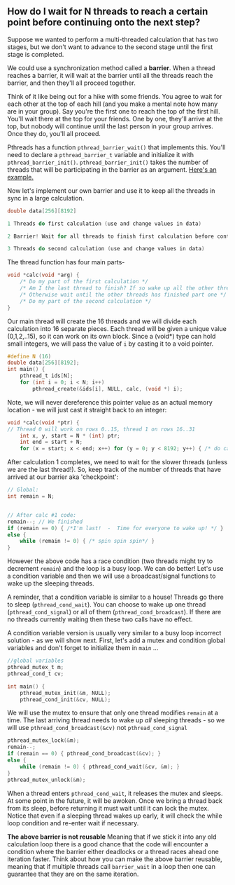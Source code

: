 ## How do I wait for N threads to reach a certain point before continuing onto the next step?

Suppose we wanted to perform a multi-threaded calculation that has two stages, but we don't want to advance to the second stage until the first stage is completed.

We could use a synchronization method called a **barrier**. When a thread reaches a barrier, it will wait at the barrier until all the threads reach the barrier, and then they'll all proceed together.  

Think of it like being out for a hike with some friends.  You agree to wait for each other at the top of each hill (and you make a mental note how many are in your group). Say you're the first one to reach the top of the first hill. You'll wait there at the top for your friends. One by one, they'll arrive at the top, but nobody will continue until the last person in your group arrives.  Once they do, you'll all proceed.

Pthreads has a function `pthread_barrier_wait()` that implements this. You'll need to declare a `pthread_barrier_t` variable and initialize it with `pthread_barrier_init()`.  `pthread_barrier_init()` takes the number of threads that will be participating in the barrier as an argument.  [Here's an example.](https://github.com/bigalex95/modern-cpp-tutorial/CProgramming/SystemProgramming/wiki/Sample-program-using-pthread-barriers)


Now let's implement our own barrier and use it to keep all the threads in sync in a large calculation.

```C
double data[256][8192]

1 Threads do first calculation (use and change values in data)

2 Barrier! Wait for all threads to finish first calculation before continuing

3 Threads do second calculation (use and change values in data)
```

The thread function has four main parts-
```C
void *calc(void *arg) {
    /* Do my part of the first calculation */
    /* Am I the last thread to finish? If so wake up all the other threads! */
    /* Otherwise wait until the other threads has finished part one */
    /* Do my part of the second calculation */
}
```

Our main thread will create the 16 threads and we will divide each calculation into 16 separate pieces.  Each thread will be given a unique value (0,1,2,..15), so it can work on its own block.
Since a (void*) type can hold small integers, we will pass the value of `i` by casting it to a void pointer. 
```C
#define N (16)
double data[256][8192];
int main() {
    pthread_t ids[N];
    for (int i = 0; i < N; i++)  
        pthread_create(&ids[i], NULL, calc, (void *) i);
```
  
Note, we will never dereference this pointer value as an actual memory location - we will just cast it straight back to an integer:
```C
void *calc(void *ptr) {
// Thread 0 will work on rows 0..15, thread 1 on rows 16..31
    int x, y, start = N * (int) ptr;
    int end = start + N; 
    for (x = start; x < end; x++) for (y = 0; y < 8192; y++) { /* do calc #1 */ }
```

After calculation 1 completes, we need to wait for the slower threads (unless we are the last thread!).
So, keep track of the number of threads that have arrived at our barrier aka 'checkpoint':
```C
// Global: 
int remain = N;


// After calc #1 code:
remain--; // We finished
if (remain == 0) { /*I'm last!  -  Time for everyone to wake up! */ }
else {
    while (remain != 0) { /* spin spin spin*/ }
}
```
However the above code has a race condition (two threads might try to decrement `remain`) and the loop is a busy loop. We can do better! Let's use a condition variable and then we will use a broadcast/signal functions to wake up the sleeping threads.

A reminder, that a condition variable is similar to a house! Threads go there to sleep (`pthread_cond_wait`). You can choose to wake up one thread (`pthread_cond_signal`) or all of them (`pthread_cond_broadcast`).  If there are no threads currently waiting then these two calls have no effect.

A condition variable version is usually very similar to a busy loop incorrect solution - as we will show next. First, let's add a mutex and condition global variables and don't forget to initialize them in `main` ...

```C
//global variables
pthread_mutex_t m;
pthread_cond_t cv;

int main() {
    pthread_mutex_init(&m, NULL);
    pthread_cond_init(&cv, NULL);
```

We will use the mutex to ensure that only one thread modifies `remain` at a time.
The last arriving thread needs to wake up _all_ sleeping threads - so we will use `pthread_cond_broadcast(&cv)` not `pthread_cond_signal`

```C
pthread_mutex_lock(&m);
remain--; 
if (remain == 0) { pthread_cond_broadcast(&cv); }
else {
    while (remain != 0) { pthread_cond_wait(&cv, &m); }
}
pthread_mutex_unlock(&m);
```
When a thread enters `pthread_cond_wait`, it releases the mutex and sleeps. At some point in the future, it will be awoken. Once we bring a thread back from its sleep, before returning it must wait until it can lock the mutex. Notice that even if a sleeping thread wakes up early, it will check the while loop condition and re-enter wait if necessary.

**The above barrier is not reusable** Meaning that if we stick it into any old calculation loop there is a good chance that the code will encounter a condition where the barrier either deadlocks or a thread races ahead one iteration faster. Think about how you can make the above barrier reusable, meaning that if multiple threads call `barrier_wait` in a loop then one can guarantee that they are on the same iteration.